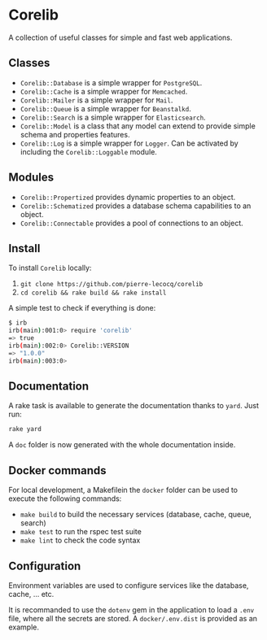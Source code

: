 # Corelib

A collection of useful classes for simple and fast web applications.

## Classes

* `Corelib::Database` is a simple wrapper for `PostgreSQL`.
* `Corelib::Cache` is a simple wrapper for `Memcached`.
* `Corelib::Mailer` is a simple wrapper for `Mail`.
* `Corelib::Queue` is a simple wrapper for `Beanstalkd`.
* `Corelib::Search` is a simple wrapper for `Elasticsearch`.
* `Corelib::Model` is a class that any model can extend to provide simple schema and properties features.
* `Corelib::Log` is a simple wrapper for `Logger`. Can be activated by including the `Corelib::Loggable` module.

## Modules

* `Corelib::Propertized` provides dynamic properties to an object.
* `Corelib::Schematized` provides a database schema capabilities to an object.
* `Corelib::Connectable` provides a pool of connections to an object.

## Install

To install `Corelib` locally:

1. `git clone https://github.com/pierre-lecocq/corelib`
2. `cd corelib && rake build && rake install`

A simple test to check if everything is done:

```sh
$ irb
irb(main):001:0> require 'corelib'
=> true
irb(main):002:0> Corelib::VERSION
=> "1.0.0"
irb(main):003:0>
```

## Documentation

A rake task is available to generate the documentation thanks to `yard`. Just run:

```sh
rake yard
```

A `doc` folder is now generated with the whole documentation inside.

## Docker commands

For local development, a Makefilein the `docker` folder can be used to execute the following commands:

* `make build` to build the necessary services (database, cache, queue, search)
* `make test` to run the rspec test suite
* `make lint` to check the code syntax

## Configuration

Environment variables are used to configure services like the database, cache, ... etc.

It is recommanded to use the `dotenv` gem in the application to load a `.env` file, where all the secrets are stored.
A `docker/.env.dist` is provided as an example.
